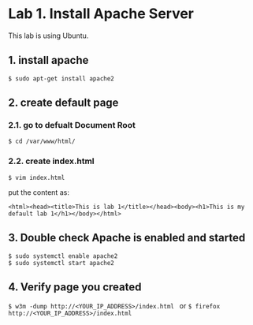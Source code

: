 # Lab 1. Install Apache Server 
This lab is using Ubuntu.

## 1. install apache 
```
$ sudo apt-get install apache2
```

## 2. create default page

### 2.1. go to defualt Document Root 
```
$ cd /var/www/html/
```

### 2.2. create index.html 
```
$ vim index.html
```
put the content as:
```
<html><head><title>This is lab 1</title></head><body><h1>This is my default lab 1</h1></body></html>
```
## 3. Double check Apache is enabled and started
```
$ sudo systemctl enable apache2
$ sudo systemctl start apache2
```
## 4. Verify page you created
`
$ w3m -dump http://<YOUR_IP_ADDRESS>/index.html 
`
or 
`
$ firefox http://<YOUR_IP_ADDRESS>/index.html
`

